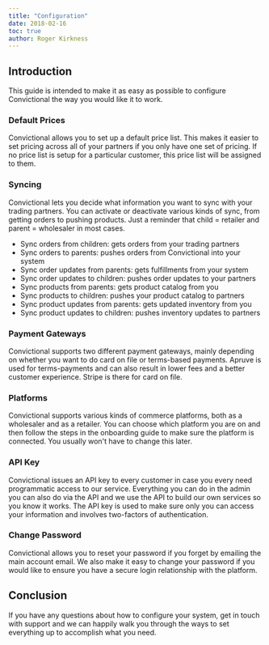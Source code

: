 ```yaml
---
title: "Configuration"
date: 2018-02-16
toc: true
author: Roger Kirkness
---
```

## Introduction
This guide is intended to make it as easy as possible to configure Convictional the way you would like it to work.

### Default Prices
Convictional allows you to set up a default price list. This makes it easier to set pricing across all of your partners if you only have one set of pricing. If no price list is setup for a particular customer, this price list will be assigned to them.

### Syncing
Convictional lets you decide what information you want to sync with your trading partners. You can activate or deactivate various kinds of sync, from getting orders to pushing products. Just a reminder that child = retailer and parent = wholesaler in most cases.

* Sync orders from children: gets orders from your trading partners
* Sync orders to parents: pushes orders from Convictional into your system
* Sync order updates from parents: gets fulfillments from your system
* Sync order updates to children: pushes order updates to your partners
* Sync products from parents: gets product catalog from you
* Sync products to children: pushes your product catalog to partners
* Sync product updates from parents: gets updated inventory from you
* Sync product updates to children: pushes inventory updates to partners

### Payment Gateways
Convictional supports two different payment gateways, mainly depending on whether you want to do card on file or terms-based payments. Apruve is used for terms-payments and can also result in lower fees and a better customer experience. Stripe is there for card on file.

### Platforms
Convictional supports various kinds of commerce platforms, both as a wholesaler and as a retailer. You can choose which platform you are on and then follow the steps in the onboarding guide to make sure the platform is connected. You usually won't have to change this later.

### API Key
Convictional issues an API key to every customer in case you every need programmatic access to our service. Everything you can do in the admin you can also do via the API and we use the API to build our own services so you know it works. The API key is used to make sure only you can access your information and involves two-factors of authentication.

### Change Password
Convictional allows you to reset your password if you forget by emailing the main account email. We also make it easy to change your password if you would like to ensure you have a secure login relationship with the platform.

## Conclusion
If you have any questions about how to configure your system, get in touch with support and we can happily walk you through the ways to set everything up to accomplish what you need.